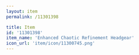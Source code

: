 ```yaml
---
layout: item
permalink: /11301398

title: Item
id: '11301398'
item_name: 'Enhanced Chaotic Refinement Headgear'
icon_url: 'item/icon/11300745.png'
---
```

